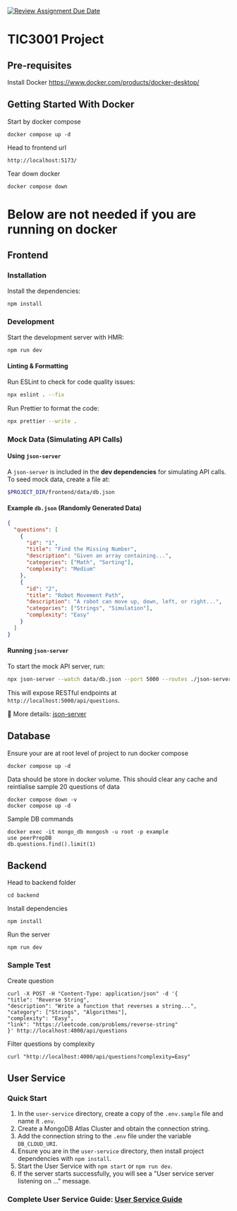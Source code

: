 [![Review Assignment Due Date](https://classroom.github.com/assets/deadline-readme-button-22041afd0340ce965d47ae6ef1cefeee28c7c493a6346c4f15d667ab976d596c.svg)](https://classroom.github.com/a/-9a38Lm0)
# TIC3001 Project

## Pre-requisites
Install Docker
https://www.docker.com/products/docker-desktop/

## Getting Started With Docker
Start by docker compose
```
docker compose up -d
```
Head to frontend url
```
http://localhost:5173/
```
Tear down docker
```
docker compose down
```
# Below are not needed if you are running on docker

## Frontend
### Installation
Install the dependencies:
```bash
npm install
```

### Development
Start the development server with HMR:
```bash
npm run dev
```

#### Linting & Formatting
Run ESLint to check for code quality issues:
```bash
npx eslint . --fix
```

Run Prettier to format the code:
```bash
npx prettier --write .
```

### Mock Data (Simulating API Calls)
#### Using `json-server`
A `json-server` is included in the **dev dependencies** for simulating API calls.
To seed mock data, create a file at:
```sh
$PROJECT_DIR/frontend/data/db.json
```

#### Example `db.json` (Randomly Generated Data)
```json
{
  "questions": [
    {
      "id": "1",
      "title": "Find the Missing Number",
      "description": "Given an array containing...",
      "categories": ["Math", "Sorting"],
      "complexity": "Medium"
    },
    {
      "id": "2",
      "title": "Robot Movement Path",
      "description": "A robot can move up, down, left, or right...",
      "categories": ["Strings", "Simulation"],
      "complexity": "Easy"
    }
  ]
}
```

#### Running `json-server`
To start the mock API server, run:
```sh
npx json-server --watch data/db.json --port 5000 --routes ./json-server-routes.json
```
This will expose RESTful endpoints at `http://localhost:5000/api/questions`.

🔗 More details: [json-server](https://www.npmjs.com/package/json-server)


## Database
Ensure your are at root level of project to run docker compose
```
docker compose up -d  
```
Data should be store in docker volume. This should clear any cache and reintialise sample 20 questions of data
```
docker compose down -v
docker compose up -d  
```
Sample DB commands
```
docker exec -it mongo_db mongosh -u root -p example
use peerPrepDB
db.questions.find().limit(1)
```

## Backend
Head to backend folder
```
cd backend
```
Install dependencies
```
npm install 
 ```
Run the server
```
npm run dev
 ```
### Sample Test
Create question
```
curl -X POST -H "Content-Type: application/json" -d '{
"title": "Reverse String",
"description": "Write a function that reverses a string...",
"category": ["Strings", "Algorithms"],
"complexity": "Easy",
"link": "https://leetcode.com/problems/reverse-string"
}' http://localhost:4000/api/questions
```
Filter questions by complexity
```
curl "http://localhost:4000/api/questions?complexity=Easy"
```



## User Service

### Quick Start

1. In the `user-service` directory, create a copy of the `.env.sample` file and name it `.env`.
2. Create a MongoDB Atlas Cluster and obtain the connection string.
3. Add the connection string to the `.env` file under the variable `DB_CLOUD_URI`.
4. Ensure you are in the `user-service` directory, then install project dependencies with `npm install`.
5. Start the User Service with `npm start` or `npm run dev`.
6. If the server starts successfully, you will see a "User service server listening on ..." message.

### Complete User Service Guide: [User Service Guide](./user-service/README.md)

